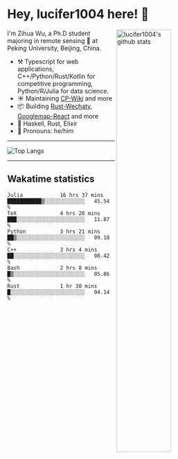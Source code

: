 # Hey, lucifer1004 here! :wave:

<img width="50%" align="right" alt="lucifer1004's github stats" src="https://github-readme-stats.vercel.app/api?username=lucifer1004&show_icons=true">

I'm Zihua Wu, a Ph.D student majoring in remote sensing :satellite: at Peking University, Beijing, China.

- :hammer_and_pick: Typescript for web applications, C++/Python/Rust/Kotlin for competitive programming, Python/R/Julia for data science.
- :sunny: Maintaining [CP-Wiki](https://cp-wiki.vercel.app) and more 
- :package: Building [Rust-Wechaty](https://github.com/wechaty/rust-wechaty), [Googlemap-React](https://github.com/googlemap-react/googlemap-react) and more
- :seedling: Haskell, Rust, Elixir
- :man: Pronouns: he/him

---

![Top Langs](https://github-readme-stats.vercel.app/api/top-langs/?username=lucifer1004&layout=compact)

---

## Wakatime statistics

<!--START_SECTION:waka-->

```text
Julia            16 hrs 37 mins  ███████████▒░░░░░░░░░░░░░   45.54 %
TeX              4 hrs 20 mins   ███░░░░░░░░░░░░░░░░░░░░░░   11.87 %
Python           3 hrs 21 mins   ██▒░░░░░░░░░░░░░░░░░░░░░░   09.18 %
C++              3 hrs 4 mins    ██░░░░░░░░░░░░░░░░░░░░░░░   08.42 %
Bash             2 hrs 8 mins    █▒░░░░░░░░░░░░░░░░░░░░░░░   05.86 %
Rust             1 hr 30 mins    █░░░░░░░░░░░░░░░░░░░░░░░░   04.14 %
```

<!--END_SECTION:waka-->
